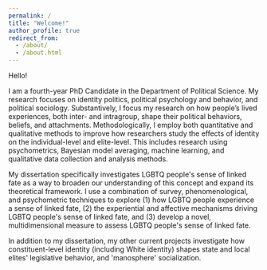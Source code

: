```yaml
---
permalink: /
title: "Welcome!"
author_profile: true
redirect_from: 
  - /about/
  - /about.html
---
```

Hello!

I am a fourth-year PhD Candidate in the Department of Political Science. My research focuses on identity politics, political psychology and behavior, and political sociology. Substantively, I focus my research on how people’s lived experiences, both inter- and intragroup, shape their political behaviors, beliefs, and attachments. Methodologically, I employ both quantitative and qualitative methods to improve how researchers study the effects of identity on the individual-level and elite-level. This includes research using psychometrics, Bayesian model averaging, machine learning, and qualitative data collection and analysis methods.

My dissertation specifically investigates LGBTQ people's sense of linked fate as a way to broaden our understanding of this concept and expand its theoretical framework. I use a combination of survey, phenomenological, and psychometric techniques to explore (1) how LGBTQ people experience a sense of linked fate, (2) the experiential and affective mechanisms driving LGBTQ people's sense of linked fate, and (3) develop a novel, multidimensional measure to assess LGBTQ people's sense of linked fate.

In addition to my dissertation, my other current projects investigate how constituent-level identity (including White identity) shapes state and local elites' legislative behavior, and 'manosphere' socialization.
